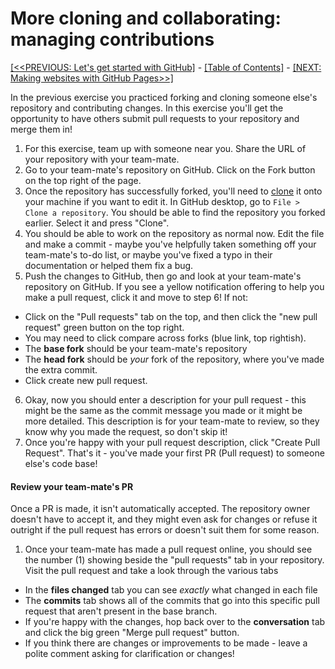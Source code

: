 # More cloning and collaborating: managing contributions

[[<<PREVIOUS: Let's get started with GitHub]](git-01-lets-get-started-with-github) -
[[Table of Contents]](../../index) - [[NEXT: Making websites with GitHub Pages>>]](git-03-websites-with-github-pages)

In the previous exercise you practiced forking and cloning someone else's repository and contributing changes. In this exercise you'll get the opportunity to have others submit pull requests to your repository and merge them in!

1. For this exercise, team up with someone near you. Share the URL of your repository with your team-mate.
2. Go to your team-mate's repository on GitHub. Click on the Fork button on the top right of the page.
3. Once the repository has successfully forked, you'll need to [clone](https://help.github.com/articles/cloning-a-repository/) it onto your machine if you want to edit it. In GitHub desktop, go to `File > Clone a repository`. You should be able to find the repository you forked earlier. Select it and press "Clone".
4. You should be able to work on the repository as normal now. Edit the file and make a commit - maybe you've helpfully taken something off your team-mate's to-do list, or maybe you've fixed a typo in their documentation or helped them fix a bug.  
5. Push the changes to GitHub, then go and look at your team-mate's repository on GitHub. If you see a yellow notification offering to help you make a pull request, click it and move to step 6! If not:
  - Click on the "Pull requests" tab on the top, and then click the "new pull request" green button on the top right.
  - You may need to click compare across forks (blue link, top rightish).
  - The **base fork** should be your team-mate's repository
  - The **head fork** should be _your_ fork of the repository, where you've made the extra commit.
  - Click create new pull request.
6. Okay, now you should enter a description for your pull request - this might be the same as the commit message you made or it might be more detailed. This description is for your team-mate to review, so they know why you made the request, so don't skip it!
7. Once you're happy with your pull request description, click "Create Pull Request". That's it - you've made your first PR (Pull request) to someone else's code base!

#### Review your team-mate's PR

Once a PR is made, it isn't automatically accepted. The repository owner doesn't have to accept it, and they might even ask for changes or refuse it outright if the pull request has errors or doesn't suit them for some reason.

1. Once your team-mate has made a pull request online, you should see the number (1) showing beside the "pull requests" tab in your repository. Visit the pull request and take a look through the various tabs
  - In the **files changed** tab you can see _exactly_ what changed in each file
  - The **commits** tab shows all of the commits that go into this specific pull request that aren't present in the base branch.
  - If you're happy with the changes, hop back over to the **conversation** tab and click the big green "Merge pull request" button.
  - If you think there are changes or improvements to be made - leave a polite comment asking for clarification or changes!




